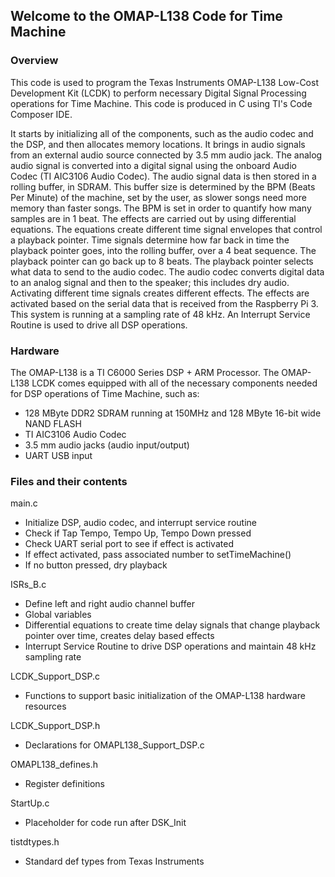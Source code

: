 ## Welcome to the OMAP-L138 Code for Time Machine  

### Overview
This code is used to program the Texas Instruments OMAP-L138 Low-Cost Development Kit (LCDK) to perform necessary Digital Signal Processing operations for Time Machine. This code is produced in C using TI's Code Composer IDE. 

It starts by initializing all of the components, such as the audio codec and the DSP, and then allocates memory locations. It brings in audio signals from an external audio source connected by 3.5 mm audio jack. The analog audio signal is converted into a digital signal using the onboard Audio Codec (TI AIC3106 Audio Codec). The audio signal data is then stored in a rolling buffer, in SDRAM. This buffer size is determined by the BPM (Beats Per Minute) of the machine, set by the user, as slower songs need more memory than faster songs. The BPM is set in order to quantify how many samples are in 1 beat. The effects are carried out by using differential equations. The equations create different time signal envelopes that control a playback pointer. Time signals determine how far back in time the playback pointer goes, into the rolling buffer, over a 4 beat sequence. The playback pointer can go back up to 8 beats. The playback pointer selects what data to send to the audio codec. The audio codec converts digital data to an analog signal and then to the speaker; this includes dry audio. Activating different time signals creates different effects. The effects are activated based on the serial data that is received from the Raspberry Pi 3. This system is running at a sampling rate of 48 kHz. An Interrupt Service Routine is used to drive all DSP operations. 

### Hardware
The OMAP-L138 is a TI C6000 Series DSP + ARM Processor. The OMAP-L138 LCDK comes equipped with all of the necessary components needed for DSP operations of Time Machine, such as:
  - 128 MByte DDR2 SDRAM running at 150MHz and 128 MByte 16-bit wide NAND FLASH
  - TI AIC3106 Audio Codec 
  - 3.5 mm audio jacks (audio input/output)
  - UART USB input
  
### Files and their contents

main.c
  - Initialize DSP, audio codec, and interrupt service routine
  - Check if Tap Tempo, Tempo Up, Tempo Down pressed
  - Check UART serial port to see if effect is activated
  - If effect activated, pass associated number to setTimeMachine()
  - If no button pressed, dry playback

ISRs_B.c
  - Define left and right audio channel buffer
  - Global variables 
  - Differential equations to create time delay signals that change playback pointer over time, creates delay based effects
  - Interrupt Service Routine to drive DSP operations and maintain 48 kHz sampling rate

LCDK_Support_DSP.c
  - Functions to support basic initialization of the OMAP-L138 hardware resources

LCDK_Support_DSP.h
  - Declarations for OMAPL138_Support_DSP.c

OMAPL138_defines.h
  - Register definitions
  
StartUp.c
  - Placeholder for code run after DSK_Init

tistdtypes.h
  - Standard def types from Texas Instruments



  
